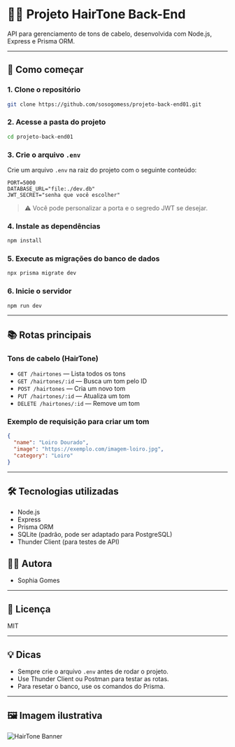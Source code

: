# 💇‍♀️ Projeto HairTone Back-End

API para gerenciamento de tons de cabelo, desenvolvida com Node.js, Express e Prisma ORM.

---

## 🚀 Como começar

### 1. Clone o repositório

```bash
git clone https://github.com/sosogomess/projeto-back-end01.git
```

### 2. Acesse a pasta do projeto

```bash
cd projeto-back-end01
```

### 3. Crie o arquivo `.env`

Crie um arquivo `.env` na raiz do projeto com o seguinte conteúdo:

```env
PORT=5000
DATABASE_URL="file:./dev.db"
JWT_SECRET="senha que você escolher"
```

> ⚠️ Você pode personalizar a porta e o segredo JWT se desejar.

### 4. Instale as dependências

```bash
npm install
```

### 5. Execute as migrações do banco de dados

```bash
npx prisma migrate dev
```

### 6. Inicie o servidor

```bash
npm run dev
```

---

## 📚 Rotas principais

### Tons de cabelo (HairTone)
- `GET /hairtones` — Lista todos os tons
- `GET /hairtones/:id` — Busca um tom pelo ID
- `POST /hairtones` — Cria um novo tom
- `PUT /hairtones/:id` — Atualiza um tom
- `DELETE /hairtones/:id` — Remove um tom

### Exemplo de requisição para criar um tom

```json
{
  "name": "Loiro Dourado",
  "image": "https://exemplo.com/imagem-loiro.jpg",
  "category": "Loiro"
}
```

---

## 🛠️ Tecnologias utilizadas
- Node.js
- Express
- Prisma ORM
- SQLite (padrão, pode ser adaptado para PostgreSQL)
- Thunder Client (para testes de API)


## 👩‍💻 Autora
- Sophia Gomes

---

## 📄 Licença
MIT

---

## 💡 Dicas
- Sempre crie o arquivo `.env` antes de rodar o projeto.
- Use Thunder Client ou Postman para testar as rotas.
- Para resetar o banco, use os comandos do Prisma.

---

## 🖼️ Imagem ilustrativa

![HairTone Banner](https://images.unsplash.com/photo-1517841905240-472988babdf9?auto=format&fit=crop&w=800&q=80)
